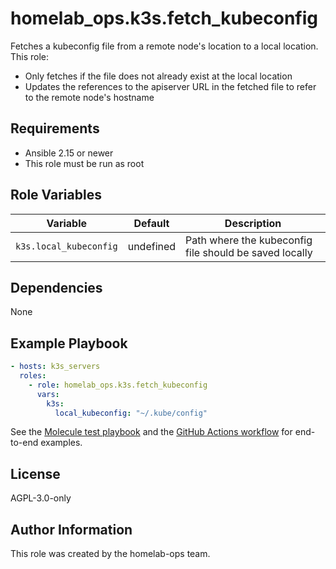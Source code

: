 homelab_ops.k3s.fetch_kubeconfig
====================================

Fetches a kubeconfig file from a remote node's location to a local location. This role:
- Only fetches if the file does not already exist at the local location
- Updates the references to the apiserver URL in the fetched file to refer to the remote node's hostname

Requirements
------------

- Ansible 2.15 or newer
- This role must be run as root

Role Variables
--------------

| Variable | Default | Description |
| --- | --- | --- |
| `k3s.local_kubeconfig` | undefined | Path where the kubeconfig file should be saved locally |

Dependencies
------------

None

Example Playbook
----------------

```yaml
- hosts: k3s_servers
  roles:
    - role: homelab_ops.k3s.fetch_kubeconfig
      vars:
        k3s:
          local_kubeconfig: "~/.kube/config"
```

See the [Molecule test playbook](../../molecule/default/converge.yml) and the [GitHub Actions workflow](../../../.github/workflows/test-k3s.yaml) for end-to-end examples.

License
-------

AGPL-3.0-only

Author Information
------------------

This role was created by the homelab-ops team.
